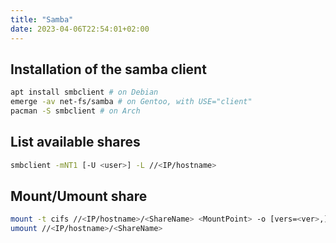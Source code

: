 ```yaml
---
title: "Samba"
date: 2023-04-06T22:54:01+02:00
---
```


## Installation of the samba client

```bash
apt install smbclient # on Debian
emerge -av net-fs/samba # on Gentoo, with USE="client"
pacman -S smbclient # on Arch
```

## List available shares

```bash
smbclient -mNT1 [-U <user>] -L //<IP/hostname>
```

## Mount/Umount share

```bash
mount -t cifs //<IP/hostname>/<ShareName> <MountPoint> -o [vers=<ver>,]username=<username>,password=<password>,uid=<uid>,gid=<gid>,workgroup=<workgroup>,ip=<ip>,iocharset=utf8
umount //<IP/hostname>/<ShareName>
```